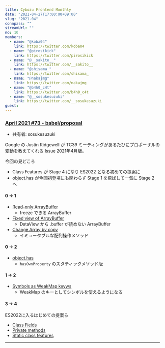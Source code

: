```yaml
---
title: Cybozu Frontend Monthly
date: "2021-04-27T17:00:00+09:00"
slug: "2021-04"
connpass: ""
streamUrl: ""
no: 10
members:
  - name: "@koba04"
    link: https://twitter.com/koba04
  - name: "@pirosikick"
    link: https://twitter.com/pirosikick
  - name: "@__sakito__"
    link: https://twitter.com/__sakito__
  - name: "@shisama_"
    link: https://twitter.com/shisama_
  - name: "@nakajmg"
    link: https://twitter.com/nakajmg
  - name: "@b4h0_c4t"
    link: https://twitter.com/b4h0_c4t
  - name: "@__sosukesuzuki"
    link: https://twitter.com/__sosukesuzuki
guest:
---
```


### [April 2021 #73 - babel/proposal](https://github.com/babel/proposals/issues/73)

- 共有者: sosukesuzuki

Google の Justin Ridgewell が TC39 ミーティングがあるたびにプロポーザルの変動を教えてくれる Issue 2021年4月版。

今回の見どころ

- Class Features が Stage 4 になり ES2022 となる初めての提案に
- object.has が今回初登場にも関わらず Stage 1 を飛ばして一気に Stage 2 へ

#### 0 -> 1

- [Read-only ArrayBuffer](https://github.com/Jack-Works/proposal-readonly-arraybuffer/)
  - freeze できる ArrayBuffer
- [Fixed view of ArrayBuffer](https://github.com/Jack-Works/proposal-arraybuffer-fixed-view)
  - DataView から .buffer が読めない ArrayBuffer
- [Change Array by copy](https://github.com/rricard/proposal-change-array-by-copy)
  - イミュータブルな配列操作メソッド

#### 0 -> 2

- [object.has](https://github.com/jamiebuilds/proposal-object-has)
  - `hasOwnProperty` のスタティックメソッド版

#### 1 -> 2

- [Symbols as WeakMap keyws](https://github.com/tc39/proposal-symbols-as-weakmap-keys)
  - WeakMap のキーとしてシンボルを使えるようになる

#### 3 -> 4

ES2022に入るはじめての提案ら

- [Class Fields](https://github.com/tc39/proposal-class-fields)
- [Private methods](https://github.com/tc39/proposal-private-methods)
- [Static class features](https://github.com/tc39/proposal-static-class-features)

---
